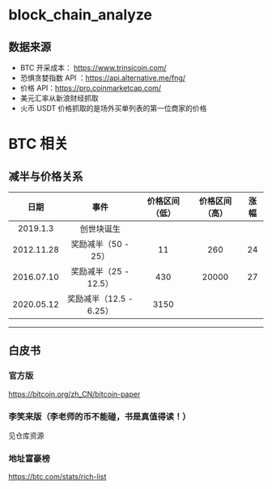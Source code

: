 # block_chain_analyze
## 数据来源
* BTC 开采成本： https://www.trinsicoin.com/
* 恐惧贪婪指数 API ：https://api.alternative.me/fng/
* 价格 API：https://pro.coinmarketcap.com/
* 美元汇率从新浪财经抓取
* 火币 USDT 价格抓取的是场外买单列表的第一位商家的价格


# BTC 相关

## 减半与价格关系
|  日期   | 事件  |   价格区间（低）  | 价格区间（高）  | 涨幅 |
|  :----:   | :----:   |  :----:   | :----:   | :----: |
| 2019.1.3  | 创世块诞生 |   |  |   |  
| 2012.11.28  | 奖励减半（50 - 25） |11   |260  | 24  |  
| 2016.07.10  | 奖励减半（25 - 12.5） |430   | 20000 | 27  |  
| 2020.05.12  | 奖励减半（12.5 - 6.25） | 3150  |  |   |  

***

## 白皮书
### 官方版
https://bitcoin.org/zh_CN/bitcoin-paper
### 李笑来版（李老师的币不能碰，书是真值得读！）
见仓库资源
### 地址富豪榜
https://btc.com/stats/rich-list


